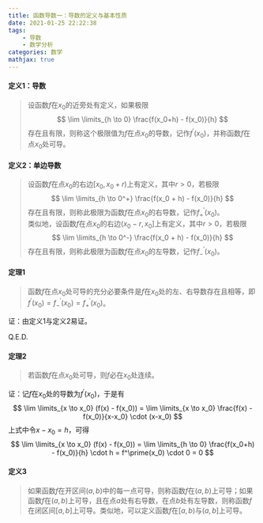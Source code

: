 ```yaml
---
title: 函数导数一：导数的定义与基本性质
date: 2021-01-25 22:22:38
tags:
    - 导数
    - 数学分析
categories: 数学
mathjax: true
---
```


#### 定义1：导数
> 设函数$f$在$x_0$的近旁处有定义，如果极限
$$
    \lim \limits_{h \to 0} \frac{f(x_0+h) - f(x_0)}{h}
$$
存在且有限，则称这个极限值为$f$在点$x_0$的导数，记作$f^{\prime}(x_0)$，并称函数$f$在点$x_0$处可导。

<!--more-->

#### 定义2：单边导数
> 设函数$f$在点$x_0$的右边$[x_0,x_0+r)$上有定义，其中$r>0$，若极限
$$
    \lim \limits_{h \to 0^+} \frac{f(x_0 + h) - f(x_0)}{h}
$$
存在且有限，则称此极限为函数$f$在点$x_0$的右导数，记作$f_+^{\prime}(x_0)$。 <br/>
类似地，设函数$f$在点$x_0$的右边$(x_0-r,x_0]$上有定义，其中$r>0$，若极限
$$
    \lim \limits_{h \to 0^-} \frac{f(x_0 + h) - f(x_0)}{h}
$$
存在且有限，则称此极限为函数$f$在点$x_0$的左导数，记作$f_-^{\prime}(x_0)$。


#### 定理1
> 函数$f$在点$x_0$处可导的充分必要条件是$f$在$x_0$处的左、右导数存在且相等，即$f^\prime(x_0) = f_-^\prime(x_0) = f_+^\prime(x_0)$。

证：由定义1与定义2易证。

Q.E.D.


#### 定理2
> 若函数$f$在点$x_0$处可导，则$f$必在$x_0$处连续。

证：记$f$在$x_0$处的导数为$f^\prime(x_0)$，于是有
$$
    \lim \limits_{x \to x_0} (f(x) - f(x_0)) = \lim \limits_{x \to x_0} \frac{f(x) - f(x_0)}{x-x_0} \cdot (x-x_0)
$$
上式中令$x-x_0 = h$，可得
$$
    \lim \limits_{x \to x_0} (f(x) - f(x_0)) = \lim \limits_{h \to 0} \frac{f(x_0+h) - f(x_0)}{h} \cdot h = f^\prime(x_0) \cdot 0 = 0
$$

#### 定义3
> 如果函数$f$在开区间$(a,b)$中的每一点可导，则称函数$f$在$(a,b)$上可导；如果函数$f$在$(a,b)$上可导，且在点$a$处有右导数，在点$b$处有左导数，则称函数$f$在闭区间$[a,b]$上可导。类似地，可以定义函数$f$在$[a,b)$与$(a,b]$上可导。